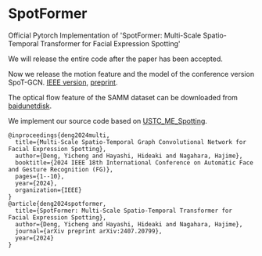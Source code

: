 # SpotFormer
Official Pytorch Implementation of 'SpotFormer: Multi-Scale Spatio-Temporal Transformer for Facial Expression Spotting'

We will release the entire code after the paper has been accepted.

Now we release the motion feature and the model of the conference version SpoT-GCN. [IEEE version](https://ieeexplore.ieee.org/abstract/document/10581968), [preprint](https://arxiv.org/abs/2403.15994).

The optical flow feature of the SAMM dataset can be downloaded from [baidunetdisk](https://pan.baidu.com/s/1GbAgqFqI8ReXd23cV4Tvpw?pwd=24ys).

We implement our source code based on [USTC_ME_Spotting](https://github.com/wenhaocold/USTC_ME_Spotting).

```
@inproceedings{deng2024multi,
  title={Multi-Scale Spatio-Temporal Graph Convolutional Network for Facial Expression Spotting},
  author={Deng, Yicheng and Hayashi, Hideaki and Nagahara, Hajime},
  booktitle={2024 IEEE 18th International Conference on Automatic Face and Gesture Recognition (FG)},
  pages={1--10},
  year={2024},
  organization={IEEE}
}
@article{deng2024spotformer,
  title={SpotFormer: Multi-Scale Spatio-Temporal Transformer for Facial Expression Spotting},
  author={Deng, Yicheng and Hayashi, Hideaki and Nagahara, Hajime},
  journal={arXiv preprint arXiv:2407.20799},
  year={2024}
}
```
